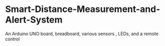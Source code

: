 # Smart-Distance-Measurement-and-Alert-System
An Arduino UNO board, breadboard, various sensors , LEDs, and a remote control
